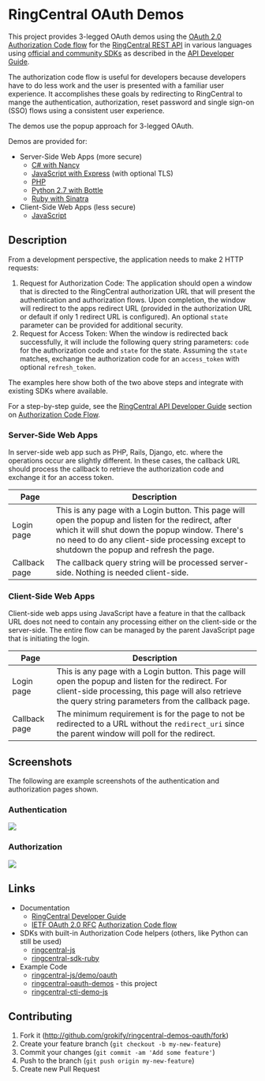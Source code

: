 RingCentral OAuth Demos
=======================

This project provides 3-legged OAuth demos using the [OAuth 2.0](https://tools.ietf.org/html/rfc6749) [Authorization Code flow](https://tools.ietf.org/html/rfc6749#section-1.3.1) for the [RingCentral REST API](https://developers.ringcentral.com) in various languages using [official and community SDKs](https://developer.ringcentral.com/library/sdks.html) as described in the [API Developer Guide](https://developer.ringcentral.com/api-docs/latest/index.html#!#AuthorizationCodeFlow).

The authorization code flow is useful for developers because developers have to do less work and the user is presented with a familiar user experience. It accomplishes these goals by redirecting to RingCentral to mange the authentication, authorization, reset password and single sign-on (SSO) flows using a consistent user experience.

The demos use the popup approach for 3-legged OAuth.

Demos are provided for:

* Server-Side Web Apps (more secure)
  * [C# with Nancy](https://github.com/grokify/ringcentral-oauth-demos/tree/master/csharp-nancy)
  * [JavaScript with Express](https://github.com/grokify/ringcentral-oauth-demos/tree/master/javascript-express) (with optional TLS)
  * [PHP](https://github.com/grokify/ringcentral-oauth-demos/tree/master/php)
  * [Python 2.7 with Bottle](https://github.com/grokify/ringcentral-oauth-demos/tree/master/python-bottle)
  * [Ruby with Sinatra](https://github.com/grokify/ringcentral-oauth-demos/tree/master/ruby-sinatra)
* Client-Side Web Apps (less secure)
  * [JavaScript](https://github.com/grokify/ringcentral-oauth-demos/tree/master/javascript)

## Description

From a development perspective, the application needs to make 2 HTTP requests:

1. Request for Authorization Code: The application should open a window that is directed to the RingCentral authorization URL that will present the authentication and authorization flows. Upon completion, the window will redirect to the apps redirect URL (provided in the authorization URL or default if only 1 redirect URL is configured). An optional `state` parameter can be provided for additional security.
2. Request for Access Token: When the window is redirected back successfully, it will include the following query string parameters: `code` for the authorization code and `state` for the state. Assuming the `state` matches, exchange the authorization code for an `access_token` with optional `refresh_token`.

The examples here show both of the two above steps and integrate with existing SDKs where available.

For a step-by-step guide, see the [RingCentral API Developer Guide](https://developer.ringcentral.com/api-docs/) section on [Authorization Code Flow](https://developer.ringcentral.com/api-docs/latest/index.html#!#AuthorizationCodeFlow).

### Server-Side Web Apps

In server-side web app such as PHP, Rails, Django, etc. where the operations occur are slightly different. In these cases, the callback URL should process the callback to retrieve the authorization code and exchange it for an access token.

| Page | Description |
|------|-------------|
| Login page | This is any page with a Login button. This page will open the popup and listen for the redirect, after which it will shut down the popup window. There's no need to do any client-side processing except to shutdown the popup and refresh the page. |
| Callback page | The callback query string will be processed server-side. Nothing is needed client-side. |

### Client-Side Web Apps

Client-side web apps using JavaScript have a feature in that the callback URL does not need to contain any processing either on the client-side or the server-side. The entire flow can be managed by the parent JavaScript page that is initiating the login.

| Page | Description |
|------|-------------|
| Login page | This is any page with a Login button. This page will open the popup and listen for the redirect. For client-side processing, this page will also retrieve the query string parameters from the callback page. |
| Callback page | The minimum requirement is for the page to not be redirected to a URL without the `redirect_uri` since the parent window will poll for the redirect. |

## Screenshots

The following are example screenshots of the authentication and authorization pages shown.

### Authentication

![](_images/ringcentral_oauth_authentication.png)

### Authorization

![](_images/ringcentral_oauth_authorization.png)

## Links

* Documentation
  * [RingCentral Developer Guide](https://developer.ringcentral.com/api-docs/latest/index.html#!#AuthorizationCodeFlow)
  * [IETF OAuth 2.0 RFC](https://tools.ietf.org/html/rfc6749) [Authorization Code flow](https://tools.ietf.org/html/rfc6749#section-1.3.1)
* SDKs with built-in Authorization Code helpers (others, like Python can still be used)
  * [ringcentral-js](https://github.com/ringcentral/ringcentral-js)
  * [ringcentral-sdk-ruby](https://github.com/grokify/ringcentral-sdk-ruby)
* Example Code
  * [ringcentral-js/demo/oauth](https://github.com/ringcentral/ringcentral-js/tree/5f5197ccb93410d732410127d54449e79ec5c64d/demo/oauth)
  * [ringcentral-oauth-demos](https://github.com/ringcentral/ringcentral-oauth-demos) - this project
  * [ringcentral-cti-demo-js](https://github.com/ringcentral/ringcentral-cti-demo-js) 

## Contributing

1. Fork it (http://github.com/grokify/ringcentral-demos-oauth/fork)
2. Create your feature branch (`git checkout -b my-new-feature`)
3. Commit your changes (`git commit -am 'Add some feature'`)
4. Push to the branch (`git push origin my-new-feature`)
5. Create new Pull Request
